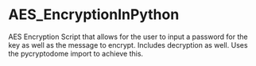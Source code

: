 # AES_EncryptionInPython
AES Encryption Script that allows for the user to input a password for the key as well as the message to encrypt. Includes decryption as well. Uses the pycryptodome import to achieve this.
